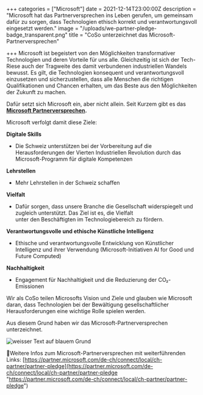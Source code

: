 +++
categories = ["Microsoft"]
date = 2021-12-14T23:00:00Z
description = "Microsoft hat das Partnerversprechen ins Leben gerufen, um gemeinsam dafür zu sorgen, dass Technologien ethisch korrekt und verantwortungsvoll eingesetzt werden."
image = "/uploads/we-partner-pledge-badge_transparent.png"
title = "CoSo unterzeichnet das Microsoft-Partnerversprechen"

+++
Microsoft ist begeistert von den Möglichkeiten transformativer Technologien und deren Vorteile für uns alle. Gleichzeitig ist sich der Tech-Riese auch der Tragweite des damit verbundenen industriellen Wandels bewusst. Es gilt, die Technologien konsequent und verantwortungsvoll einzusetzen und sicherzustellen, dass alle Menschen die richtigen Qualifikationen und Chancen erhalten, um das Beste aus den Möglichkeiten der Zukunft zu machen.

Dafür setzt sich Microsoft ein, aber nicht allein. Seit Kurzem gibt es das [**Microsoft Partnerversprechen**](https://partner.microsoft.com/de-ch/connect/local/ch-partner/partner-pledge "Mehr Infos zum Microsoft-Partnerversprechen")**.**

Microsoft verfolgt damit diese Ziele:

**Digitale Skills**

* Die Schweiz unterstützen bei der Vorbereitung auf die Herausforderungen der Vierten Industriellen Revolution durch das Microsoft-Programm für digitale Kompetenzen

**Lehrstellen**

* Mehr Lehrstellen in der Schweiz schaffen

**Vielfalt**

* Dafür sorgen, dass unsere Branche die Gesellschaft widerspiegelt und zugleich unterstützt. Das Ziel ist es, die Vielfalt  
  unter den Beschäftigten im Technologiebereich zu fördern.

**Verantwortungsvolle und ethische Künstliche Intelligenz**

* Ethische und verantwortungsvolle Entwicklung von Künstlicher Intelligenz und ihrer Verwendung (Microsoft-Initiativen AI for Good und Future Computed)

**Nachhaltigkeit**

* Engagement für Nachhaltigkeit und die Reduzierung der CO₂-Emissionen

Wir als CoSo teilen Microsofts Vision und Ziele und glauben wie Microsoft daran, dass Technologien bei der Bewältigung gesellschaftlicher Herausforderungen eine wichtige Rolle spielen werden.

Aus diesem Grund haben wir das Microsoft-Partnerversprechen unterzeichnet.

![weisser Text auf blauem Grund](/uploads/we-partner-pledge-linkedin-asset.png "Microsoft Partnerversprechen")

Weitere Infos zum Microsoft-Partnerversprechen mit weiterführenden Links: [https://partner.microsoft.com/de-ch/connect/local/ch-partner/partner-pledge](https://partner.microsoft.com/de-ch/connect/local/ch-partner/partner-pledge "https://partner.microsoft.com/de-ch/connect/local/ch-partner/partner-pledge")